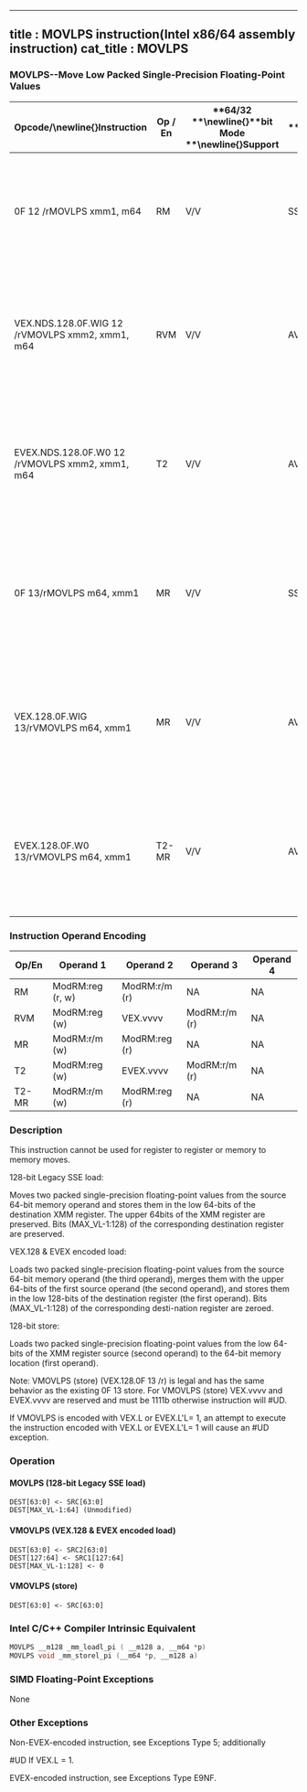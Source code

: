 ----------------------------
title : MOVLPS instruction(Intel x86/64 assembly instruction)
cat_title : MOVLPS
----------------------------
### MOVLPS--Move Low Packed Single-Precision Floating-Point Values


|**Opcode/**\newline{}**Instruction**|**Op / En**|**64/32 **\newline{}**bit Mode **\newline{}**Support**|**CPUID **\newline{}**Feature **\newline{}**Flag**|**Description**|
|------------------------------------|-----------|------------------------------------------------------|--------------------------------------------------|---------------|
|0F 12 /rMOVLPS xmm1, m64|RM|V/V|SSE|Move two packed single-precision floating-point values from m64 to low quadword of xmm1.|
|VEX.NDS.128.0F.WIG 12 /rVMOVLPS xmm2, xmm1, m64|RVM|V/V|AVX|Merge two packed single-precision floating-point values from m64 and the high quadword of xmm1.|
|EVEX.NDS.128.0F.W0 12 /rVMOVLPS xmm2, xmm1, m64|T2|V/V|AVX512F|Merge two packed single-precision floating-point values from m64 and the high quadword of xmm1.|
|0F 13/rMOVLPS m64, xmm1|MR|V/V|SSE|Move two packed single-precision floating-point values from low quadword of xmm1 to m64.|
|VEX.128.0F.WIG 13/rVMOVLPS m64, xmm1|MR|V/V|AVX|Move two packed single-precision floating-point values from low quadword of xmm1 to m64.|
|EVEX.128.0F.W0 13/rVMOVLPS m64, xmm1|T2-MR|V/V|AVX512F|Move two packed single-precision floating-point values from low quadword of xmm1 to m64.|
### Instruction Operand Encoding


|Op/En|Operand 1|Operand 2|Operand 3|Operand 4|
|-----|---------|---------|---------|---------|
|RM|ModRM:reg (r, w)|ModRM:r/m (r)|NA|NA|
|RVM|ModRM:reg (w)|VEX.vvvv|ModRM:r/m (r)|NA|
|MR|ModRM:r/m (w)|ModRM:reg (r)|NA|NA|
|T2|ModRM:reg (w)|EVEX.vvvv|ModRM:r/m (r)|NA|
|T2-MR|ModRM:r/m (w)|ModRM:reg (r)|NA|NA|
### Description


This instruction cannot be used for register to register or memory to memory moves.

128-bit Legacy SSE load:

Moves two packed single-precision floating-point values from the source 64-bit memory operand and stores them in the low 64-bits of the destination XMM register. The upper 64bits of the XMM register are preserved. Bits (MAX_VL-1:128) of the corresponding destination register are preserved.

VEX.128 & EVEX encoded load:

Loads two packed single-precision floating-point values from the source 64-bit memory operand (the third operand), merges them with the upper 64-bits of the first source operand (the second operand), and stores them in the low 128-bits of the destination register (the first operand). Bits (MAX_VL-1:128) of the corresponding desti-nation register are zeroed.

128-bit store:

Loads two packed single-precision floating-point values from the low 64-bits of the XMM register source (second operand) to the 64-bit memory location (first operand).

Note: VMOVLPS (store) (VEX.128.0F 13 /r) is legal and has the same behavior as the existing 0F 13 store. For VMOVLPS (store) VEX.vvvv and EVEX.vvvv are reserved and must be 1111b otherwise instruction will #UD.

If VMOVLPS is encoded with VEX.L or EVEX.L'L= 1, an attempt to execute the instruction encoded with VEX.L or EVEX.L'L= 1 will cause an #UD exception.


### Operation
#### MOVLPS (128-bit Legacy SSE load)
```info-verb
DEST[63:0]  <- SRC[63:0]
DEST[MAX_VL-1:64] (Unmodified)
```
#### VMOVLPS (VEX.128 & EVEX encoded load)
```info-verb
DEST[63:0] <-  SRC2[63:0]
DEST[127:64]  <- SRC1[127:64]
DEST[MAX_VL-1:128]  <- 0
```
#### VMOVLPS (store)
```info-verb
DEST[63:0]  <- SRC[63:0]
```

### Intel C/C++ Compiler Intrinsic Equivalent

```cpp
MOVLPS __m128 _mm_loadl_pi ( __m128 a, __m64 *p)
MOVLPS void _mm_storel_pi (__m64 *p, __m128 a)
```
### SIMD Floating-Point Exceptions


None

### Other Exceptions


Non-EVEX-encoded instruction, see Exceptions Type 5; additionally

#UD If VEX.L = 1.

EVEX-encoded instruction, see Exceptions Type E9NF.

